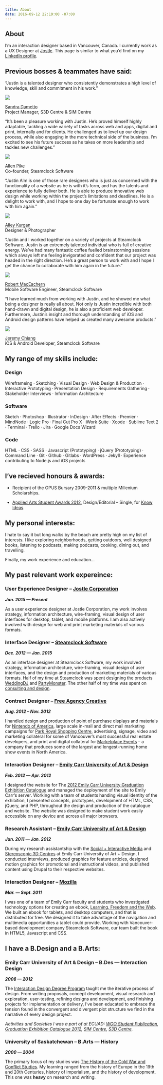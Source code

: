 ```yaml
---
title: About
date: 2016-09-12 22:19:00 -07:00
---
```


<article class="cf ph3-l">
    <div class="fl ph3 pb3 f4-m f3-l lh-copy measure">
        <h1>About</h1>
        <p>I’m an interaction designer based in Vancouver, Canada. I currently work as a UX Designer at <a href="http://www.jostle.me/">Jostle</a>. This page is similar to what you’d find on my <a href="https://www.linkedin.com/in/justin-alm-8611b412" title="Justin Alm on LinkedIn" target="_blank">LinkedIn profile</a>.</p>
    </div>
    <div class="cf">
        <div class="fl w-100 ph3 mb2 lh-title">
            <h2><strong>Previous bosses &amp; teammates have said:</strong></h2>
        </div>
    </div>
    <div class="cf pb3">
        <div class="fl w-100 f4 ph3 mb3 lh-copy">
            <p class="f4 f3-ns f2-l lh-title mv0 measure">“Justin is a talented designer who consistently demonstrates a high level of knowledge, skill and commitment in his work.”</p>
            <div class="dt mt3">
                <div class="dtc v-mid pr3">
                    <img class="mw3 ba b--black-20 br-100" src="/uploads/sandraDametto.jpg">
                </div>
                <div class="dtc v-mid">
                    <p class="f6 mt0"><a href="https://www.linkedin.com/in/sandradametto">Sandra Dametto</a><br><span class="silver">Project Manager, S3D Centre &amp; SIM Centre</span></p>
                </div>
            </div>
        </div>
    </div>
    <div class="cf pb4">
        <div class="fl w-100 w-50-ns ph3 mb4 lh-copy">
            <p class="f5 f4-ns f4-l mv0">“It’s been a pleasure working with Justin. He’s proved himself highly adaptable, tackling a wide variety of tasks across web and apps, digital and print, internally and for clients. He challenged us to level up our design process, while also engaging in the more technical side of the business. I’m excited to see his future success as he takes on more leadership and tackles new challenges.”</p>
            <div class="dt mt3">
                <div class="dtc v-mid pr3">
                    <img class="mw3 br-100 ba b--black-20" src="/uploads/allenPike.jpg">
                </div>
                <div class="dtc v-mid">
                    <p class="f6 mt0"><a href="http://ca.linkedin.com/in/allenpike">Allen Pike</a><br><span class="silver">Co-founder, Steamclock Software</span></p>
                </div>
            </div>
        </div>
        <div class="fl w-100 w-50-ns f4 ph3 lh-copy">
            <p class="f5 f4-ns f4-l mv0">“Justin Alm is one of those rare designers who is just as concerned with the functionality of a website as he is with it’s form, and has the talents and experience to fully deliver both. He is able to produce innovative web design while working within the project’s limitations and deadlines. He is a delight to work with, and I hope to one day be fortunate enough to work with him again.”</p>
            <div class="dt mt3">
                <div class="dtc v-mid pr3">
                    <img class="mw3 ba b--black-20 br-100" src="/uploads/alleyKurgan.jpg">
                </div>
                <div class="dtc v-mid">
                    <p class="f6 mt0"><a href="http://alleykurgan.com/">Alley Kurgan</a><br><span class="silver">Designer &amp; Photographer</span></p>
                </div>
            </div>
        </div>
    </div>
    <div class="cf">
        <div class="fl w-100 w-50-ns f4 ph3 mb4 lh-copy">
            <p class="f5 f4-ns f4-l mv0 ">“Justin and I worked together on a variety of projects at Steamclock Software. Justin is an extremely talented individual who is full of creative energy. We’ve had many fantastic coffee fuelled brainstorming sessions which always left me feeling invigorated and confident that our project was headed in the right direction. He’s a great person to work with and I hope I get the chance to collaborate with him again in the future.”</p>
            <div class="dt mt3">
                <div class="dtc v-mid pr3">
                    <img class="mw3 ba b--black-20 br-100" src="/uploads/robMacEachern.jpg">
                </div>
                <div class="dtc v-mid">
                    <p class="f6 mt0"><a href="https://ca.linkedin.com/in/robmaceachern">Robert MacEachern</a><br><span class="silver">Mobile Software Engineer, Steamclock Software</span></p>
                </div>
            </div>
        </div>
        <div class="fl w-100 w-50-ns f4 ph3 mb3 lh-copy">
            <p class="f5 f4-ns f4-l mv0 ">“I have learned much from working with Justin, and he showed me what being a designer is really all about. Not only is Justin incredible with both hand-drawn and digital design, he is also a proficient web developer. Furthermore, Justin’s insight and thorough understanding of iOS and Android design patterns have helped us created many awesome products.”</p>
            <div class="dt mt3">
                <div class="dtc v-mid pr3">
                    <img class="mw3 ba b--black-20 br-100" src="/uploads/jeremyChiang.jpg">
                </div>
                <div class="dtc v-mid">
                    <p class="f6 mt0"><a href="https://ca.linkedin.com/in/chiangjeremy">Jeremy Chiang</a><br><span class="silver">iOS & Android Developer, Steamclock Software</span></p>
                </div>
            </div>
        </div>
    </div>
    <div class="cf">
        <div class="fl  ph3 mb2 lh-title">
            <h2><strong>My range of my skills include:</strong></h2>
        </div>
    </div>
    <div class="cf">
        <div class="fl w-100 w-50-ns w-33-l ph3 mb2 lh-copy">
            <h3 class="mv0"><strong>Design</strong></h3>
            <p>Wireframeing · Sketching · Visual Design · Web Design &amp; Production · Interactive Prototyping · Presentation Design · Requirements Gathering · Stakeholder Interviews · Information Architecture</p>
        </div>
        <div class="fl w-100 w-50-ns w-33-l ph3 mb2 lh-copy">
            <h3 class="mv0"><strong>Software</strong></h3>
            <p>Sketch · Photoshop · Illustrator · InDesign · After Effects · Premier · MindNode · Logic Pro · Final Cut Pro X · iWork Suite · Xcode · Sublime Text 2 · Terminal · Trello · Jira · Google Docs Wizard</p>
        </div>
        <div class="fl w-100 w-50-ns w-33-l ph3 mb2 lh-copy">
            <h3 class="mv0"><strong>Code</strong></h3>
            <p>HTML · CSS · SASS · Javascript (Prototyping) · jQuery (Prototyping) · Command Line · Git · Github · Gitlabs · WordPress · Jekyll · Experience contributing to Node.js and iOS projects</p>
        </div>
    </div>
    <div class="cf">
        <div class="fl m-100 w-50-ns w-50-l ph3 mb2 lh-title">
            <h2><strong>I’ve recieved honours &amp; awards:</strong></h2>
            <ul>
                <li><p>Recipient of the OPUS Bursary 2009-2011 &amp; multiple Millenium Scholarships.</p></li>
                <li><p><a href="http://www.appliedartsmag.com/winners_gallery/student/?id=981&amp;year=2012&amp;clip=1">Applied Arts Student Awards 2012</a>, Design/Editorial – Single, for <a href="http://justinalm.com/projects/know-ideas">Know Ideas</a></p></li>
            </ul>
        </div>
        <div class="fl m-100 w-50-ns w-50-l ph3 mb2 lh-copy">
            <h2><strong>My personal interests:</strong></h2>
            <p>I hate to say it but long walks by the beach are pretty high on my list of interests. I like exploring neighborhoods, getting outdoors, well designed books, listening to podcasts, making podcasts, cooking, dining out, and travelling.</p>
        </div>
    </div>
    <div class="headline f4 f3-ns f2-l lh-title mv0 center tc pa4 mv4 bg-black-10">
        <p class=" center">Finally, my work experience and education…</p>
    </div>
    <div class="fn center w-100 w-60-ns ph3 lh-title">
        <h2><strong>My past <span class="bb b--black-20">relevant</span> work expereince:</strong></h2>
    </div>
    <!-- Jostle -->
    <div class="cf">
        <div class="fn center w-100 w-60-ns ph3 lh-copy">
            <h3 class="mv0"><strong>User Experience Designer – <a href="http://www.jostle.me/">Jostle Corporation</a></strong></h3>
            <p class="mt0 silver"><strong><em>Jan. 2015 — Present</em></strong></p>
            <p>As a user experience designer at Jostle Corporation, my work involves strategy, information architecture, wire-framing, visual design of user interfaces for desktop, tablet, and mobile platforms. I am also actively involved with design for web and print marketing materials of various formats.</p>
        </div>
        <div class="fn center w-100 w-60-ns ph3 lh-copy ">
            <h3 class="mv0"><strong>Interface Designer – <a href="http://www.steamclock.com/">Steamclock Software</a></strong></h3>
            <p class="mt0 silver"><strong><em>Dec. 2012 — Jan. 2015</em></strong></p>
            <p>As an interface designer at Steamclock Software, my work involved strategy, information architecture, wire-framing, visual design of user interfaces, and the design and production of marketing materials of various formats. Half of my time at Steamclock was spent designing the products <a href="http://www.steamclock.com/weddingdj/">WeddingDJ</a> and <a href="http://www.steamclock.com/partymonster/">PartyMonster</a>. The other half of my time was spent on <a href="http://www.steamclock.com/services/">consulting and design</a>.</p>
        </div>
        <div class="fn center w-100 w-60-ns ph3 lh-copy ">
            <h3 class="mv0"><strong>Contract Designer – <a href="http://freeagencycreative.com/">Free Agency Creative</a></strong></h3>
            <p class="mt0 silver"><strong><em>Aug. 2012 – Nov. 2012</em></strong></p>
            <p>I handled design and production of point of purchase displays and materials for <a href="http://www.nintendo.com/">Nintendo of America</a>, large scale in-mall and direct mail marketing campaigns for <a href="http://www.shopparkroyal.com/">Park Royal Shopping Centre</a>, advertising, signage, video and marketing collateral for some of Vancouver’s most successful real estate developers, and print and digital collateral for <a href="http://www.nintendo.com/">Marketplace Events</a> – a company that produces some of the largest and longest-running home show events in North America.</p>
        </div>
        <div class="fn center w-100 w-60-ns ph3 lh-copy">
            <h3 class="mv0"><strong>Interaction Designer – <a href="http://www.ecuad.ca/">Emily Carr University of Art &amp; Design</a></strong></h3>
            <p class="mt0 silver"><strong><em>Feb. 2012 — Apr. 2012</em></strong></p>
            <p>I designed the website for The <a href="http://grad2012.ecuad.ca/">2012 Emily Carr University Graduation Exhibition Catalogue</a> and managed the deployment of the site to Emily Carr’s server. Working with a team of students handing visual identity of the exhibition, I presented concepts, prototypes, development of HTML, CSS, jQuery, and PHP, throughout the design and production of the catalogue and website. The website was designed to make student work easily accessible on any device and across all major browsers.</p>
        </div>
        <div class="fn center w-100 w-60-ns ph3 lh-copy">
            <h3 class="mv0"><strong>Research Assistant – <a href="http://www.ecuad.ca/">Emily Carr University of Art &amp; Design</a></strong></h3>
            <p class="mt0 silver"><strong><em>Jan. 2011 — Jan. 2012</em></strong></p>
            <p>During my research assistantship with the <a href="http://research.ecuad.ca/simcentre/">Social + Interactive Media</a> and <a href="http://research.ecuad.ca/s3dcentre/">Stereoscopic 3D Centres</a> at Emily Carr University of Art + Design, I conducted interviews, produced graphics for feature articles, designed motion graphics for promotional and instructional videos, and published content using Drupal to their respective websites.</p>
        </div>
        <div class="fn center w-100 w-60-ns ph3 lh-copy">
            <h3 class="mv0"><strong>Interaction Designer – <a href="https://www.mozilla.org/en-US/">Mozilla</a></strong></h3>
            <p class="mt0 silver"><strong><em>Mar. — Sept. 2011</em></strong></p>
            <p>I was one of a team of Emily Carr faculty and students who investigated technology options for creating an ebook, <a href="http://learningfreedomandtheweb.org/">Learning, Freedom and the Web</a>. We built an ebook for tablets, and desktop computers, and that is distributed for free. We designed it to take advantage of the navigation and multimedia opportunities a tablet could provide. Working with Vancouver-based development company Steamclock Software, our team built the book in HTML5, Javascript and CSS.</p>
        </div>
    </div>
    <div class="cf">
        <div class="fn center w-100 w-60-ns ph3 mb2 lh-title">
            <h2><strong>I have a B.Design and a B.Arts:</strong></h2>
        </div>
    </div>
    <div class="cf pb4">
        <div class="fn center w-100 w-60-ns ph3 mb2 lh-copy">
            <h3 class="mv0"><strong>Emily Carr University of Art &amp; Design – B.Des — Interaction Design</strong></h3>
            <p class="mt0 silver"><strong><em>2008 — 2012</em></strong></p>
            <p>The <a href="http://design.ecuad.ca/">Interaction Design Degree Program</a> taught me the iterative process of design. From writing proposals, concept development, visual research and exploration, user-testing, refining designs and development, and finishing projects for implementation or delivery, I’ve been educated to embrace the tension found in the convergent and divergent plot structure we find in the narrative of every design project.</p>
            <p><em>Activities and Societies I was a part of at ECUAD: <a href="http://www.woopublication.ca/">WOO Student Publication</a>, <a href="http://grad2012.ecuad.ca/">Graduation Exhibition Catalogue 2012</a>, <a href="http://research.ecuad.ca/simcentre/">SIM Centre</a>, <a href="http://research.ecuad.ca/s3dcentre/">S3D Centre</a>.</em></p>
        </div>
        <div class="fn center w-100 w-60-ns ph3 lh-copy lh-copy-l">
            <h3 class="mv0"><strong>University of Saskatchewan – B.Arts — History</strong></h3>
            <p class="mt0 silver"><strong><em>2000 — 2004</em></strong></p>
            <p>The primary focus of my studies was <a href="http://artsandscience.usask.ca/arts-science/humanities-finearts.php">The History of the Cold War and Conflict Studies</a>. My learning ranged from the history of Europe in the 19th and 20th Centuries, history of imperialism, and the history of development. This one was <strong>heavy</strong> on research and writing.</p>
        </div>
    </div>
</article>